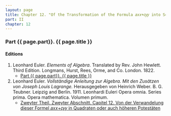 ```yaml
---
layout: page
title: Chapter 12. "Of the Transformation of the Formula 𝑎𝑥𝑥+𝑐𝑦𝑦 into Squares and higher Powers."
part: II
chapter: 12
---
```


### Part {{ page.part}}. {{ page.title }}




#### Editions

1. Leonhard Euler. *Elements of Algebra*. Translated by Rev. John Hewlett. Third Edition. Longmans, Hurst, Rees, Orme, and Co. London. 1822.
    - [Part {{ page.part}}. {{ page.title }}](/assets/euler/en/pt-II-12.pdf)
2. Leonhard Euler. *Vollständige Anleitung zur Algebra. Mit den Zusätzen von Joseph Louis Lagrange.* Herausgegeben von Heinrich Weber. B. G. Teubner. Leipzig and Berlin. 1911. Leonhardi Euleri Opera omnia. Series prima. Opera mathematica. Volumen primum.
    - [Zweyter Theil. Zweyter Abschnitt. Capitel 12. Von der Verwandelung dieser Formel 𝑎𝑥𝑥+𝑐𝑦𝑦 in Quadraten oder auch höheren Potestäten](/assets/euler/de/II-II-12.pdf)